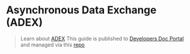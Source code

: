 # Asynchronous Data Exchange (ADEX)

> Learn about [ADEX](https://adex.gov.sg)
> This guide is published to [Developers Doc Portal](https://docs.developer.tech.gov.sg/docs/adex-user-guide/)
> and managed via this [repo](https://github.com/GovTechSG/adex-ug)
